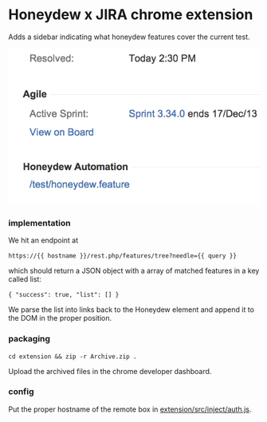 # Honeydew x JIRA chrome extension

Adds a sidebar indicating what honeydew features cover the current
test.

![screenshot-jira.png](screenshot-jira.png)

### implementation

We hit an endpoint at

    https://{{ hostname }}/rest.php/features/tree?needle={{ query }}

which should return a JSON object with a array of matched features in
a key called list:

    { "success": true, "list": [] }

We parse the list into links back to the Honeydew element and append
it to the DOM in the proper position.

### packaging

    cd extension && zip -r Archive.zip .

Upload the archived files in the chrome developer dashboard.

### config

Put the proper hostname of the remote box in
[extension/src/inject/auth.js](extension/src/inject/auth.js).
